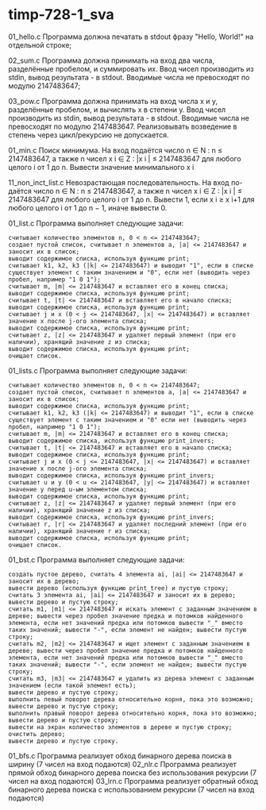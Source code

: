 # timp-728-1_sva

01_hello.c Программа должна печатать в stdout фразу "Hello, World!" на отдельной строке;

02_sum.c Программа должна принимать на вход два числа, разделённые пробелом, и суммировать их. Ввод чисел производить из stdin, вывод результата - в stdout. Вводимые числа не превосходят по модулю 2147483647; 

03_pow.c Программа должна принимать на вход числа x и y, разделённые пробелом, и вычислять x в степени y. Ввод чисел производить из stdin, вывод результата - в stdout. Вводимые числа не превосходят по модулю 2147483647. Реализовывать возведение в степень через цикл/рекурсию не допускается.


01_min.c Поиск минимума. На вход подаётся число n ∈ N : n ≤ 2147483647, а также n чисел x i ∈ Z : |x i | ≤ 2147483647 для любого целого i от 1 до n. Вывести значение минимального x i

11_non_inct_list.c Невозрастающая последовательность. На вход по- даётся число n ∈ N : n ≤ 2147483647, а также n чисел x i ∈ Z : |x i | ≤ 2147483647 для любого целого i от 1 до n. Вывести 1, если x i ≥ x i+1 для любого целого i от 1 до n − 1, иначе вывести 0.

01_list.c Программа выполняет следующие задачи: 

    считывает количество элементов n, 0 < n <= 2147483647;
    создает пустой список, считывает n элементов a, |a| <= 2147483647 и заносит их в список;
    выводит содержимое списка, используя функцию print;
    считывает k1, k2, k3 (|k| <= 2147483647) и выводит "1", если в списке существует элемент с таким значением и "0", если нет (выводить через пробел, например "1 0 1");
    считывает m, |m| <= 2147483647 и вставляет его в конец списка;
    выводит содержимое списка, используя функцию print;
    считывает t, |t| <= 2147483647 и вставляет его в начало списка;
    выводит содержимое списка, используя функцию print;
    считывает j и x (0 < j <= 2147483647, |x| <= 2147483647) и вставляет значение x после j-ого элемента списка;
    выводит содержимое списка, используя функцию print;
    считывает z, |z| <= 2147483647 и удаляет первый элемент (при его наличии), хранящий значение z из списка;
    выводит содержимое списка, используя функцию print;
    очищает список.

01_lists.c Программа выполняет следующие задачи: 

    считывает количество элементов n, 0 < n <= 2147483647;
    создает пустой список, считывает n элементов a, |a| <= 2147483647 и заносит их в список;
    выводит содержимое списка, используя функцию print;
    считывает k1, k2, k3 (|k| <= 2147483647) и выводит "1", если в списке существует элемент с таким значением и "0" если нет (выводить через пробел, например "1 0 1");
    считывает m, |m| <= 2147483647 и вставляет его в конец списка;
    выводит содержимое списка, используя функцию print_invers;
    считывает t, |t| <= 2147483647 и вставляет его в начало списка;
    выводит содержимое списка, используя функцию print;
    считывает j и x (0 < j <= 2147483647, |x| <= 2147483647) и вставляет значение x после j-ого элемента списка;
    выводит содержимое списка, используя функцию print_invers;
    считывает u и y (0 < u <= 2147483647, |y| <= 2147483647) и вставляет значение y перед u-ым элементом списка;
    выводит содержимое списка, используя функцию print;
    считывает z, |z| <= 2147483647 и удаляет первый элемент (при его наличии), хранящий значение z из списка;
    выводит содержимое списка, используя функцию print_invers;
    считывает r, |r| <= 2147483647 и удаляет последний элемент (при его наличии), хранящий значение r из списка;
    выводит содержимое списка, используя функцию print;
    очищает список.

01_bst.c Программа выполняет следующие задачи: 

    создать пустое дерево, считать 4 элемента ai, |ai| <= 2147483647 и заносит их в дерево;
    вывести дерево (используя функцию print_tree) и пустую строку;
    считать 3 элемента ai, |ai| <= 2147483647 и заносит их в дерево;
    вывести дерево и пустую строку;
    считать m1, |m1| <= 2147483647 и искать элемент с заданным значением в дереве; вывести через пробел значение предка и потомков найденного элемента, если нет значений предка или потомков вывести "_" вместо таких значений; вывести "-", если элемент не найден; вывести пустую строку;
    считать m2, |m2| <= 2147483647 и ищет элемент с заданным значением в дереве; вывести через пробел значение предка и потомков найденного элемента, если нет значений предка или потомков вывести "_" вместо таких значений; вывести "-", если элемент не найден; вывести пустую строку;
    считать m3, |m3| <= 2147483647 и удалить из дерева элемент с заданным значением (если такой элемент есть);
    вывести дерево и пустую строку;
    выполнить левый поворот дерева относительно корня, пока это возможно;
    вывести дерево и пустую строку;
    выполнить правый поворот дерева относительно корня, пока это возможно;
    вывести дерево и пустую строку;
    вывести на экран количество элементов в дереве и пустую строку;
    очистить дерево;
    вывести дерево и пустую строку.

01_bfs.c Программа реализует обход бинарного дерева поиска в ширину (7 чисел на вход подаются)
02_nlr.c Программа реализует прямой обход бинарного дерева поиска без использования рекурсии (7 чисел на вход подаются)
03_lrn.c Программа реализует обратный обход бинарного дерева поиска с использованием рекурсии (7 чисел на вход подаются)
